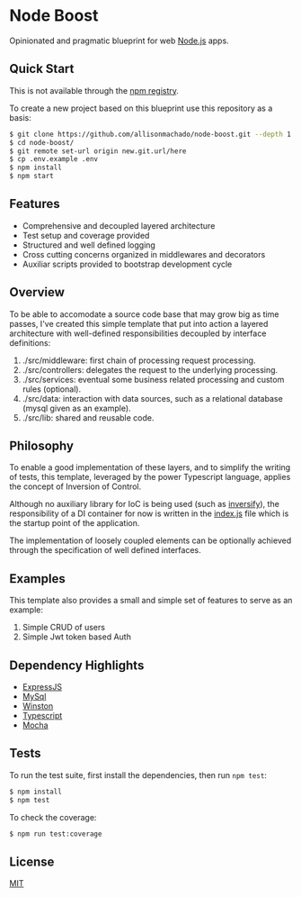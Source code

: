# Node Boost

Opinionated and pragmatic blueprint for web [Node.js](http://nodejs.org) apps.

## Quick Start

This is not available through the [npm registry](https://www.npmjs.com/).

To create a new project based on this blueprint use this repository as a basis:

```bash
$ git clone https://github.com/allisonmachado/node-boost.git --depth 1
$ cd node-boost/
$ git remote set-url origin new.git.url/here
$ cp .env.example .env
$ npm install
$ npm start
```

## Features

  * Comprehensive and decoupled layered architecture
  * Test setup and coverage provided
  * Structured and well defined logging
  * Cross cutting concerns organized in middlewares and decorators
  * Auxiliar scripts provided to bootstrap development cycle

## Overview

To be able to accomodate a source code base that may grow big as time passes, I've created this simple template that put into action a layered architecture with well-defined responsibilities decoupled by interface definitions:

1. ./src/middleware: first chain of processing request processing.
2. ./src/controllers: delegates the request to the underlying processing.
3. ./src/services: eventual some business related processing and custom rules (optional).
4. ./src/data: interaction with data sources, such as a relational database (mysql given as an example).
5. ./src/lib: shared and reusable code.

## Philosophy

To enable a good implementation of these layers, and to simplify the writing of tests, this template, leveraged by the power Typescript language, applies the concept of Inversion of Control.

Although no auxiliary library for IoC is being used (such as [inversify](https://github.com/inversify/InversifyJS)), the responsibility of a DI container for now is written in the [index.js](https://github.com/allisonmachado/node-boost/blob/master/src/index.ts) file which is the startup point of the application. 

The implementation of loosely coupled elements can be optionally achieved through the specification of well defined interfaces.

## Examples

This template also provides a small and simple set of features to serve as an example:

1. Simple CRUD of users
2. Simple Jwt token based Auth

## Dependency Highlights

  * [ExpressJS](https://github.com/expressjs/express)
  * [MySql](https://github.com/mysqljs/mysql)
  * [Winston](https://github.com/winstonjs/winston)
  * [Typescript](https://github.com/microsoft/TypeScript)
  * [Mocha](https://github.com/mochajs/mocha)

## Tests

To run the test suite, first install the dependencies, then run `npm test`:

```bash
$ npm install
$ npm test
```

To check the coverage:

```bash
$ npm run test:coverage
```

## License

  [MIT](LICENSE)